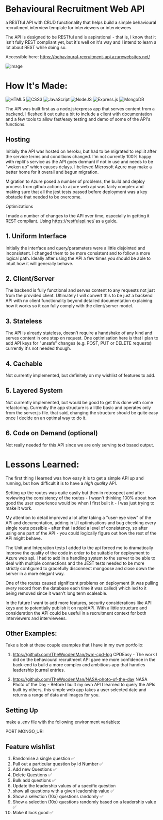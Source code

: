 # Behavioural Recruitment Web API

a RESTful API with CRUD functionality that helps build a simple behavioural recruitment interview template for interviewers or interviewees

The API is designed to be RESTful and is aspirational - that is, I know that it isn't fully REST compliant yet, but it's well on it's way and I intend to learn a lot about REST while doing so.

Accessible here: https://behavioural-recruitment-api.azurewebsites.net/

![image](https://user-images.githubusercontent.com/85075266/200978222-b12e5a75-7696-4599-9832-20bdf9919570.png)

# How It's Made:

![HTML5](https://img.shields.io/badge/html5-%23E34F26.svg?style=for-the-badge&logo=html5&logoColor=white)
![CSS3](https://img.shields.io/badge/css3-%231572B6.svg?style=for-the-badge&logo=css3&logoColor=white)
![JavaScript](https://img.shields.io/badge/javascript-%23323330.svg?style=for-the-badge&logo=javascript&logoColor=%23F7DF1E)
![NodeJS](https://img.shields.io/badge/node.js-6DA55F?style=for-the-badge&logo=node.js&logoColor=white)
![Express.js](https://img.shields.io/badge/express.js-%23404d59.svg?style=for-the-badge&logo=express&logoColor=%2361DAFB)
![MongoDB](https://img.shields.io/badge/MongoDB-%234ea94b.svg?style=for-the-badge&logo=mongodb&logoColor=white)

The API was built first as a node.js/express app that serves content from a backend. I fleshed it out quite a bit to include a client with documentation and a few tools to allow fast/easy testing and demo of some of the API's functions.

## Hosting

Initially the API was hosted on heroku, but had to be migrated to repl.it after the service terms and conditions changed. I'm not currently 100% happy with replit's service as the API goes dormant if not in use and needs to be "woken up" which causes delays. I believed Microsoft Azure may make a better home for it overall and begun migration.

Migration to Azure posed a number of problems, the build and deploy process from github actions to azure web api was fairly complex and making sure that all the jest tests passed before deployment was a key obstacle that needed to be overcome.

Optimizations

I made a number of changes to the API over time, especially in getting it REST compliant. Using https://restfulapi.net/ as a guide.

## 1. Uniform Interface

Initially the interface and query/parameters were a little disjointed and inconsistent. I changed them to be more consistent and to follow a more logical path. Ideally after using the API a few times you should be able to intuit how it will generally behave.

## 2. Client/Server

The backend is fully functional and serves content to any requests not just from the provided client. Ultimately I will convert this to be just a backend API with no client functionality beyond detailed documentation explaining how it works so it can fully comply with the client/server model.

## 3. Stateless

The API is already stateless, doesn't require a handshake of any kind and serves content in one step on request. One optimisation here is that I plan to add API keys for "unsafe" changes (e.g. POST, PUT or DELETE requests) currently it's not needed though.

## 4. Cachable

Not currently implemented, but definitely on my wishlist of features to add.

## 5. Layered System

Not currently implemented, but would be good to get this done with some refactoring. Currently the app structure is a little basic and operates only from the server.js file. that said, changing the structure should be quite easy once I decide on an optimal way to do it.

## 6. Code on Demand (optional)

Not really needed for this API since we are only serving text bsaed output.

# Lessons Learned:

The first thing I learned was how easy it is to get a simple API up and running, but how difficult it is to have a _high quality_ API.

Setting up the routes was quite easily but then in retrospect and after reviewing the consistency of the routes - I wasn't thinking 100% about how good the user experience would be when I first built it - I was just trying to make it work.

My attention to detail improved a lot after taking a "user-eye view" of the API and documentation, adding in UI optimisations and bug checking every single route possible - after that I added a level of consistency, so after using one part of the API - you could logically figure out how the rest of the API might behave.

The Unit and Integration tests I added to the api forced me to dramatically improve the quality of the code in order to be suitable for deployment to Azure web api. I had to add in a handling system to the server to be able to deal with multiple connections and the JEST tests needed to be more strictly configured to gracefully disconnect mongoose and close down the server in a more elegant way.

One of the routes caused significant problems on deployment (it was pulling _every_ record from the database each time it was called) which led to it being removed since it wasn't long term scaleable.

In the future I want to add more features, security considerations like API keys and to potentially publish it on rapidAPI.
With a little structure and consideration the API could be useful in a recruitment context for both interviewers and interviewees.

## Other Examples:

Take a look at these couple examples that I have in my own portfolio:

1. https://github.com/TheWoodenMan/twm-cpd-log CPDEasy - The work I did on the behavioural recruitment API gave me more confidence in the back-end to build a more complex and ambitious app that handles leadership journal entries.

2. https://github.com/TheWoodenMan/NASA-photo-of-the-day NASA Photo of the Day - Before I built my own API I learned to query the APIs built by others, this simple web app takes a user selected date and returns a range of data and images for you.

## Setting Up

make a .env file with the following environment variables:

PORT
MONGO_URI

## Feature wishlist

1.  Randomise a single question ✅
2.  Pull out a particular question by Id Number ✅
3.  Add new Questions ✅
4.  Delete Questions ✅
5.  Bulk add questions ✅
6.  Update the leadership values of a specific question
7.  show all questions with a given leadership value ✅
8.  Show a selection (10x) questions randomly ✅
9.  Show a selection (10x) questions randomly based on a leadership value ✅
10. Make it look good ✅
